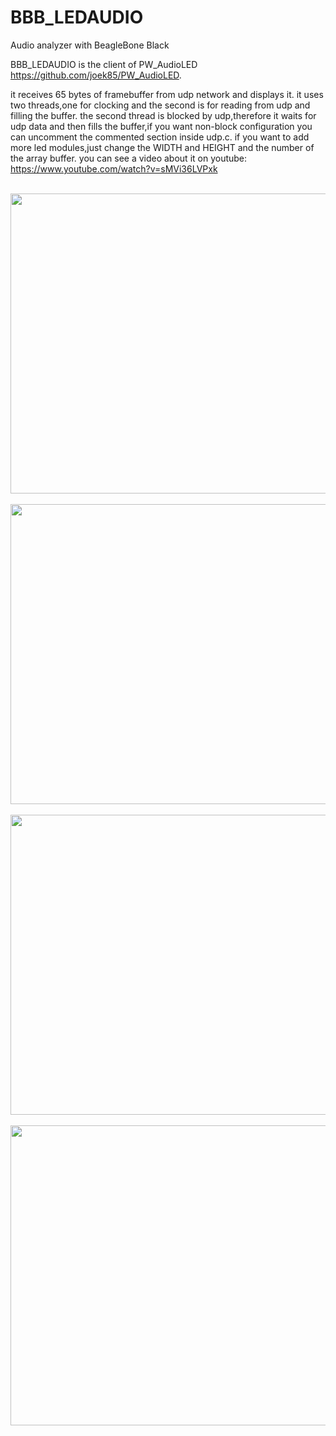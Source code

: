 # BBB_LEDAUDIO
Audio analyzer with BeagleBone Black

BBB_LEDAUDIO is the client of PW_AudioLED https://github.com/joek85/PW_AudioLED.

it receives 65 bytes of framebuffer from udp network and displays it.
it uses two threads,one for clocking and the second is for reading from udp and filling the buffer.
the second thread is blocked by udp,therefore it waits for udp data and then fills the buffer,if you want non-block configuration you can uncomment the commented section inside udp.c.
if you want to add more led modules,just change the WIDTH and HEIGHT and the number of the array buffer.
you can see a video about it on youtube: https://www.youtube.com/watch?v=sMVi36LVPxk

<br>
<img height="480" width="900" src="https://github.com/joek85/BBB_LEDAUDIO/blob/master/Images/Img1.jpg?raw=true" />
<br>

<br>
<img height="480" width="900" src="https://github.com/joek85/BBB_LEDAUDIO/blob/master/Images/Img2.jpg?raw=true" />
<br>

<br>
<img height="480" width="900" src="https://github.com/joek85/BBB_LEDAUDIO/blob/master/Images/Img3.jpg?raw=true" />
<br>

<br>
<img height="480" width="900" src="https://github.com/joek85/BBB_LEDAUDIO/blob/master/Images/Img4.jpg?raw=true" />
<br>
